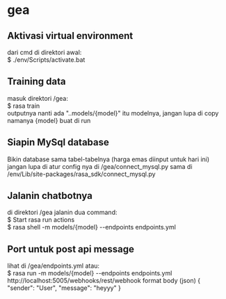 # gea

## Aktivasi virtual environment
dari cmd di direktori awal: <br />
$ ./env/Scripts/activate.bat

## Training data
masuk direktori /gea: <br />
$ rasa train <br />
outputnya nanti ada "..models/{model}" itu modelnya, jangan lupa di copy namanya {model} buat di run

## Siapin MySql database
Bikin database sama tabel-tabelnya (harga emas diinput untuk hari ini) <br />
jangan lupa di atur config nya di /gea/connect_mysql.py sama di /env/Lib/site-packages/rasa_sdk/connect_mysql.py

## Jalanin chatbotnya
di direktori /gea jalanin dua command: <br />
$ Start rasa run actions <br />
$ rasa shell -m models/{model} --endpoints endpoints.yml

## Port untuk post api message
lihat di /gea/endpoints.yml atau:<br />
$ rasa run -m models/{model} --endpoints endpoints.yml <br />
http://localhost:5005/webhooks/rest/webhook
format body (json)
{ 
  "sender": "User", 
  "message": "heyyy" 
}
